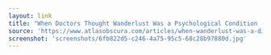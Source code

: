 ```yaml
---
layout: link
title: "When Doctors Thought Wanderlust Was a Psychological Condition - Atlas Obscura"
source: 'https://www.atlasobscura.com/articles/when-wanderlust-was-a-disease'
screenshot: 'screenshots/6fb822d5-c246-4a75-95c5-68c28b97880d.jpg'
---
```


